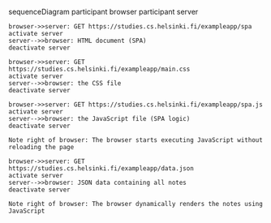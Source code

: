sequenceDiagram
    participant browser
    participant server

    browser->>server: GET https://studies.cs.helsinki.fi/exampleapp/spa
    activate server
    server-->>browser: HTML document (SPA)
    deactivate server

    browser->>server: GET https://studies.cs.helsinki.fi/exampleapp/main.css
    activate server
    server-->>browser: the CSS file
    deactivate server

    browser->>server: GET https://studies.cs.helsinki.fi/exampleapp/spa.js
    activate server
    server-->>browser: the JavaScript file (SPA logic)
    deactivate server

    Note right of browser: The browser starts executing JavaScript without reloading the page

    browser->>server: GET https://studies.cs.helsinki.fi/exampleapp/data.json
    activate server
    server-->>browser: JSON data containing all notes
    deactivate server

    Note right of browser: The browser dynamically renders the notes using JavaScript
